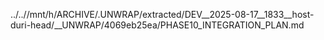 ../..//mnt/h/ARCHIVE/.UNWRAP/extracted/DEV__2025-08-17__1833__host-duri-head/__UNWRAP/4069eb25ea/PHASE10_INTEGRATION_PLAN.md